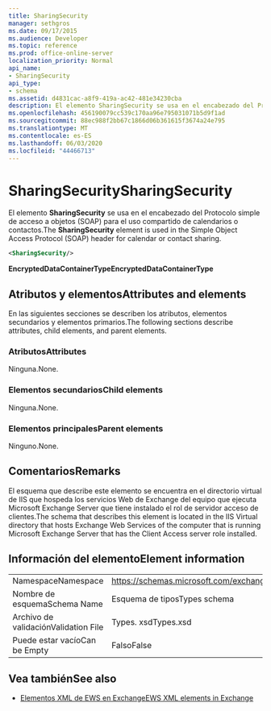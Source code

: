 ```yaml
---
title: SharingSecurity
manager: sethgros
ms.date: 09/17/2015
ms.audience: Developer
ms.topic: reference
ms.prod: office-online-server
localization_priority: Normal
api_name:
- SharingSecurity
api_type:
- schema
ms.assetid: d4831cac-a8f9-419a-ac42-481e34230cba
description: El elemento SharingSecurity se usa en el encabezado del Protocolo simple de acceso a objetos (SOAP) para el uso compartido de calendarios o contactos.
ms.openlocfilehash: 456190079cc539c170aa96e795031071b5d9f1ad
ms.sourcegitcommit: 88ec988f2bb67c1866d06b361615f3674a24e795
ms.translationtype: MT
ms.contentlocale: es-ES
ms.lasthandoff: 06/03/2020
ms.locfileid: "44466713"
---
```

# <a name="sharingsecurity"></a><span data-ttu-id="248aa-103">SharingSecurity</span><span class="sxs-lookup"><span data-stu-id="248aa-103">SharingSecurity</span></span>

<span data-ttu-id="248aa-104">El elemento **SharingSecurity** se usa en el encabezado del Protocolo simple de acceso a objetos (SOAP) para el uso compartido de calendarios o contactos.</span><span class="sxs-lookup"><span data-stu-id="248aa-104">The **SharingSecurity** element is used in the Simple Object Access Protocol (SOAP) header for calendar or contact sharing.</span></span> 
  
```xml
<SharingSecurity/>
```

 <span data-ttu-id="248aa-105">**EncryptedDataContainerType**</span><span class="sxs-lookup"><span data-stu-id="248aa-105">**EncryptedDataContainerType**</span></span>
## <a name="attributes-and-elements"></a><span data-ttu-id="248aa-106">Atributos y elementos</span><span class="sxs-lookup"><span data-stu-id="248aa-106">Attributes and elements</span></span>

<span data-ttu-id="248aa-107">En las siguientes secciones se describen los atributos, elementos secundarios y elementos primarios.</span><span class="sxs-lookup"><span data-stu-id="248aa-107">The following sections describe attributes, child elements, and parent elements.</span></span>
  
### <a name="attributes"></a><span data-ttu-id="248aa-108">Atributos</span><span class="sxs-lookup"><span data-stu-id="248aa-108">Attributes</span></span>

<span data-ttu-id="248aa-109">Ninguna.</span><span class="sxs-lookup"><span data-stu-id="248aa-109">None.</span></span>
  
### <a name="child-elements"></a><span data-ttu-id="248aa-110">Elementos secundarios</span><span class="sxs-lookup"><span data-stu-id="248aa-110">Child elements</span></span>

<span data-ttu-id="248aa-111">Ninguna.</span><span class="sxs-lookup"><span data-stu-id="248aa-111">None.</span></span>
  
### <a name="parent-elements"></a><span data-ttu-id="248aa-112">Elementos principales</span><span class="sxs-lookup"><span data-stu-id="248aa-112">Parent elements</span></span>

<span data-ttu-id="248aa-113">Ninguno.</span><span class="sxs-lookup"><span data-stu-id="248aa-113">None.</span></span>
  
## <a name="remarks"></a><span data-ttu-id="248aa-114">Comentarios</span><span class="sxs-lookup"><span data-stu-id="248aa-114">Remarks</span></span>

<span data-ttu-id="248aa-115">El esquema que describe este elemento se encuentra en el directorio virtual de IIS que hospeda los servicios Web de Exchange del equipo que ejecuta Microsoft Exchange Server que tiene instalado el rol de servidor acceso de clientes.</span><span class="sxs-lookup"><span data-stu-id="248aa-115">The schema that describes this element is located in the IIS Virtual directory that hosts Exchange Web Services of the computer that is running Microsoft Exchange Server that has the Client Access server role installed.</span></span>
  
## <a name="element-information"></a><span data-ttu-id="248aa-116">Información del elemento</span><span class="sxs-lookup"><span data-stu-id="248aa-116">Element information</span></span>

|||
|:-----|:-----|
|<span data-ttu-id="248aa-117">Namespace</span><span class="sxs-lookup"><span data-stu-id="248aa-117">Namespace</span></span>  <br/> |https://schemas.microsoft.com/exchange/services/2006/types  <br/> |
|<span data-ttu-id="248aa-118">Nombre de esquema</span><span class="sxs-lookup"><span data-stu-id="248aa-118">Schema Name</span></span>  <br/> |<span data-ttu-id="248aa-119">Esquema de tipos</span><span class="sxs-lookup"><span data-stu-id="248aa-119">Types schema</span></span>  <br/> |
|<span data-ttu-id="248aa-120">Archivo de validación</span><span class="sxs-lookup"><span data-stu-id="248aa-120">Validation File</span></span>  <br/> |<span data-ttu-id="248aa-121">Types. xsd</span><span class="sxs-lookup"><span data-stu-id="248aa-121">Types.xsd</span></span>  <br/> |
|<span data-ttu-id="248aa-122">Puede estar vacío</span><span class="sxs-lookup"><span data-stu-id="248aa-122">Can be Empty</span></span>  <br/> |<span data-ttu-id="248aa-123">Falso</span><span class="sxs-lookup"><span data-stu-id="248aa-123">False</span></span>  <br/> |
   
## <a name="see-also"></a><span data-ttu-id="248aa-124">Vea también</span><span class="sxs-lookup"><span data-stu-id="248aa-124">See also</span></span>



- [<span data-ttu-id="248aa-125">Elementos XML de EWS en Exchange</span><span class="sxs-lookup"><span data-stu-id="248aa-125">EWS XML elements in Exchange</span></span>](ews-xml-elements-in-exchange.md)

